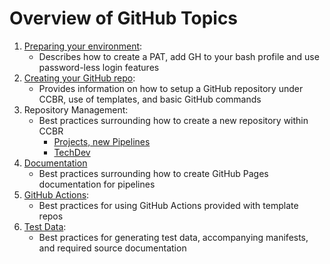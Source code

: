 # Overview of GitHub Topics

1. [Preparing your environment](https://ccbr.github.io/HowTos/GitHub/setup_env/):
    - Describes how to create a PAT, add GH to your bash profile and use password-less login features
2. [Creating your GitHub repo](https://ccbr.github.io/HowTos/GitHub/setup_repo/):
    - Provides information on how to setup a GitHub repository under CCBR, use of templates, and basic GitHub commands
3. Repository Management:
    - Best practices surrounding how to create a new repository within CCBR
        - [Projects, new Pipelines](https://ccbr.github.io/HowTos/GitHub/sop_proj_repo/)
        - [TechDev](https://ccbr.github.io/HowTos/GitHub/sop_techdev/)
4. [Documentation](https://ccbr.github.io/HowTos/GitHub/sop_docs/)
    - Best practices surrounding how to create GitHub Pages documentation for pipelines
5. [GitHub Actions](https://ccbr.github.io/HowTos/GitHub/sop_actions/):
    - Best practices for using GitHub Actions provided with template repos
6. [Test Data](https://ccbr.github.io/HowTos/GitHub/sop_testdata/):
    - Best practices for generating test data, accompanying manifests, and required source documentation